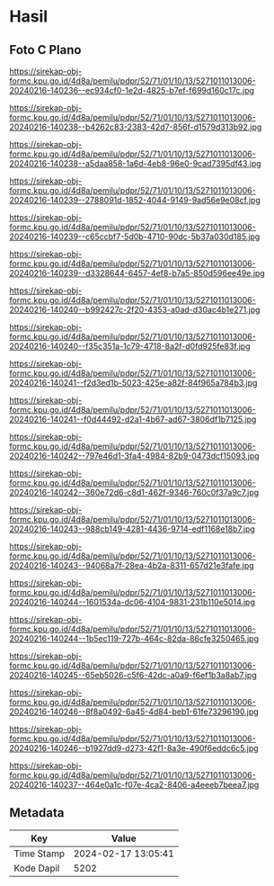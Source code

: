 # Hasil

## Foto C Plano

https://sirekap-obj-formc.kpu.go.id/4d8a/pemilu/pdpr/52/71/01/10/13/5271011013006-20240216-140236--ec934cf0-1e2d-4825-b7ef-f699d160c17c.jpg

https://sirekap-obj-formc.kpu.go.id/4d8a/pemilu/pdpr/52/71/01/10/13/5271011013006-20240216-140238--b4262c83-2383-42d7-856f-d1579d313b92.jpg

https://sirekap-obj-formc.kpu.go.id/4d8a/pemilu/pdpr/52/71/01/10/13/5271011013006-20240216-140238--a5daa858-1a6d-4eb8-96e0-9cad7395df43.jpg

https://sirekap-obj-formc.kpu.go.id/4d8a/pemilu/pdpr/52/71/01/10/13/5271011013006-20240216-140239--2788091d-1852-4044-9149-9ad56e9e08cf.jpg

https://sirekap-obj-formc.kpu.go.id/4d8a/pemilu/pdpr/52/71/01/10/13/5271011013006-20240216-140239--c65ccbf7-5d0b-4710-90dc-5b37a030d185.jpg

https://sirekap-obj-formc.kpu.go.id/4d8a/pemilu/pdpr/52/71/01/10/13/5271011013006-20240216-140239--d3328644-6457-4ef8-b7a5-850d596ee49e.jpg

https://sirekap-obj-formc.kpu.go.id/4d8a/pemilu/pdpr/52/71/01/10/13/5271011013006-20240216-140240--b992427c-2f20-4353-a0ad-d30ac4b1e271.jpg

https://sirekap-obj-formc.kpu.go.id/4d8a/pemilu/pdpr/52/71/01/10/13/5271011013006-20240216-140240--f35c351a-1c79-4718-8a2f-d0fd925fe83f.jpg

https://sirekap-obj-formc.kpu.go.id/4d8a/pemilu/pdpr/52/71/01/10/13/5271011013006-20240216-140241--f2d3ed1b-5023-425e-a82f-84f965a784b3.jpg

https://sirekap-obj-formc.kpu.go.id/4d8a/pemilu/pdpr/52/71/01/10/13/5271011013006-20240216-140241--f0d44492-d2a1-4b67-ad67-3806df1b7125.jpg

https://sirekap-obj-formc.kpu.go.id/4d8a/pemilu/pdpr/52/71/01/10/13/5271011013006-20240216-140242--797e46d1-3fa4-4984-82b9-0473dcf15093.jpg

https://sirekap-obj-formc.kpu.go.id/4d8a/pemilu/pdpr/52/71/01/10/13/5271011013006-20240216-140242--360e72d6-c8d1-462f-9346-760c0f37a9c7.jpg

https://sirekap-obj-formc.kpu.go.id/4d8a/pemilu/pdpr/52/71/01/10/13/5271011013006-20240216-140243--988cb149-4281-4436-9714-edf1168e18b7.jpg

https://sirekap-obj-formc.kpu.go.id/4d8a/pemilu/pdpr/52/71/01/10/13/5271011013006-20240216-140243--94068a7f-28ea-4b2a-8311-657d21e3fafe.jpg

https://sirekap-obj-formc.kpu.go.id/4d8a/pemilu/pdpr/52/71/01/10/13/5271011013006-20240216-140244--1601534a-dc06-4104-9831-231b110e5014.jpg

https://sirekap-obj-formc.kpu.go.id/4d8a/pemilu/pdpr/52/71/01/10/13/5271011013006-20240216-140244--1b5ec119-727b-464c-82da-86cfe3250465.jpg

https://sirekap-obj-formc.kpu.go.id/4d8a/pemilu/pdpr/52/71/01/10/13/5271011013006-20240216-140245--65eb5026-c5f6-42dc-a0a9-f6ef1b3a8ab7.jpg

https://sirekap-obj-formc.kpu.go.id/4d8a/pemilu/pdpr/52/71/01/10/13/5271011013006-20240216-140246--8f8a0492-6a45-4d84-beb1-61fe73296190.jpg

https://sirekap-obj-formc.kpu.go.id/4d8a/pemilu/pdpr/52/71/01/10/13/5271011013006-20240216-140246--b1927dd9-d273-42f1-8a3e-490f6eddc6c5.jpg

https://sirekap-obj-formc.kpu.go.id/4d8a/pemilu/pdpr/52/71/01/10/13/5271011013006-20240216-140237--464e0a1c-f07e-4ca2-8406-a4eeeb7beea7.jpg


## Metadata

| Key        | Value               |
| ---------- | ------------------- |
| Time Stamp | 2024-02-17 13:05:41 |
| Kode Dapil | 5202                |



